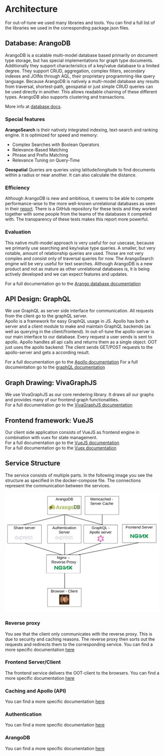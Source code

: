 # Architecture

For out-of-tune we used many libraries and tools. You can find a full list of the libraries we used in the corresponding package.json files. 

## Database: ArangoDB

ArangoDB is a scalable multi-model database based primarily on document type storage, but has special implementations for graph type documents. Additionally they support characteristics of a key/value database to a limited degree.
They support CRUD, aggregation, complex filters, secondary indexes and JOINs through AQL, their proprietary programming-like query language.
Because ArangoDB is natively a multi-model database any results from traversal, shortest-path, geospatial or just simple CRUD queries can be used directly in another. This allows readable chaining of these different types.
ArangoDB also supports clustering and transactions.

More info at [database docs](../db/README.md).

### Special features

**ArangoSearch** is their natively integrated indexing, text-search and ranking engine. It is optimized for speed and memory:
  - Complex Searches with Boolean Operators
  - Relevance-Based Matching
  - Phrase and Prefix Matching
  - Relevance Tuning on Query-Time

**Geospatial** Queries are queries using latitude/longitude to find documents within a radius or near another. It can also calculate the distance.

### Efficiency

Although ArangoDB is new and ambitious, it seems to be able to compete performance-wise to the more well-known unrelational databases as seen in their [report](https://www.arangodb.com/2018/02/nosql-performance-benchmark-2018-mongodb-postgresql-orientdb-neo4j-arangodb/). There is a GitHub repository for these tests and they worked together with some people from the teams of the databases it competed with. The transparency of these tests makes this report more powerful.

### Evaluation

This native multi-model approach is very useful for our usecase, because we primarily use searching and key/value type queries. A smaller, but very notable, amount of relationship queries are used. Those are not very complex and consist only of traversal queries for now.
The ArangoSearch engine will be very useful for text searches.
Although ArangoDB is a new product and not as mature as other unrelational databases is, it is being actively developed and we can expect features and updates.

For a full documentation go to the [Arango database documentation](https://www.arangodb.com/documentation/)

## API Design: GraphQL

We use GraphQL as server side interface for communication. All requests from the client go to the graphQL server.  
Apollo is a framework for easy GraphQL usage in JS.
Apollo has both a server and a client module to make and maintain GraphQL backends (as well as querying in the client/frontend). 
In out-of-tune the apollo-server is our main interface to our database. Every request a user sends is sent to apollo. Apollo handles all api calls and returns them as a single  object. 
OOT just uses the apollo backend: The client sends GET/POST requests to the apollo-server and gets a according result. 

For a full documentation go to the [Apollo documentation](https://www.apollographql.com/docs/apollo-server/)
For a full documentation go to the [graphQL documentation](https://graphql.org/learn/)

## Graph Drawing: VivaGraphJS

We use VivaGraphJS as our core rendering library. It draws all our graphs and provides many of our frontend graph functionalities.   
For a full documentation go to the [VivaGraphJS documentation](https://github.com/anvaka/VivaGraphJS)

## Frontend framework: VueJS

Our client side application consists of VueJS as frontend engine in combination with vuex for state management.  
For a full documentation go to the [VueJS documentation](https://vuejs.org/v2/guide/)  
For a full documentation go to the [Vuex documentation](https://vuex.vuejs.org/)

## Service Structure

The service consists of multiple parts. 
In the following image you see the structure as specified in the docker-compose file. The connections represent the communication between the services. 

![service schema](./docs/OOT_drawing.png)

### Reverse proxy

You see that the client only communicates with the reverse proxy. This is due to security and caching reasons. 
The reverse proxy then sorts out the requests and redirects them to the corresponding service.
You can find a more specific documentation [here](../server/README.md)

### Frontend Server/Client

The frontend service delivers the OOT-client to the browsers. 
You can find a more specific documentation [here](../client/README.md)

### Caching and Apollo (API)

You can find a more specific documentation [here](../api/README.md)

### Authentication

You can find a more specific documentation [here](../auth/README.md)

### ArangoDB

You can find a more specific documentation [here](../db/README.md)
